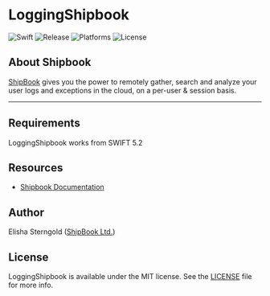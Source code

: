 # LoggingShipbook

![Swift](https://img.shields.io/badge/Swift-5.2-orange.svg)
![Release](https://img.shields.io/github/v/tag/ShipBook/swift-log-shipbook?label=release&logo=github)
![Platforms](https://img.shields.io/badge/platforms-iOS%20%7C%20tvOS-lightgrey.svg)
![License](https://img.shields.io/github/license/ShipBook/swift-log-shipbook)


## About Shipbook
[ShipBook](https://www.shipbook.io) gives you the power to remotely gather, search and analyze your user logs and exceptions in the cloud, on a per-user & session basis.

---

## Requirements
LoggingShipbook works from SWIFT 5.2  

## Resources
* [Shipbook Documentation](https://docs.shipbook.io)

## Author

Elisha Sterngold ([ShipBook Ltd.](https://www.shipbook.io))

## License

LoggingShipbook is available under the MIT license. See the [LICENSE](LICENSE) file for more info.



